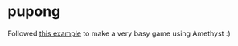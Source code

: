 # pupong

Followed [this example](https://book.amethyst.rs/stable/pong-tutorial.html) to
make a very basy game using Amethyst :)
